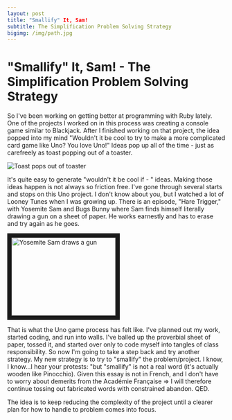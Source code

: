 ```yaml
---
layout: post
title: "Smallify" It, Sam! 
subtitle: The Simplification Problem Solving Strategy
bigimg: /img/path.jpg
---
```


# "Smallify" It, Sam! - The Simplification Problem Solving Strategy 


So I've been working on getting better at programming with Ruby lately.  One of the projects I worked on in this process was creating a console game similar to Blackjack.  After I finished working on that project, the idea popped into my mind "Wouldn't it be cool to try to make a more complicated card game like Uno?  You love Uno!"  Ideas pop up all of the time - just as carefreely as toast popping out of a toaster. 

![Toast pops out of toaster](https://media.giphy.com/media/l3q2Ty3RWark8VgIw/giphy.gif)

It's quite easy to generate "wouldn't it be cool if - " ideas.  Making those ideas happen is not always so friction free.  I've gone through several starts and stops on this Uno project.  I don't know about you, but I watched a lot of Looney Tunes when I was growing up.  There is an episode, "Hare Trigger," with Yosemite Sam and Bugs Bunny where Sam finds himself literally drawing a gun on a sheet of paper.  He works earnestly and has to erase and try again as he goes.  

<a href="https://www.youtube.com/watch?feature=player_embedded&v=nF7s8bTpV-Y" target="_blank">
    <img src="http://img.youtube.com/vi/nF7s8bTpV-Y/0.jpg" alt="Yosemite Sam draws a gun" width="240" height="180" border="10" />
</a>

That is what the Uno game process has felt like.  I've planned out my work, started coding, and run into walls.  I've balled up the proverbial sheet of paper, tossed it, and started over only to code myself into tangles of class responsibility.  So now I'm going to take a step back and try another strategy.  My new strategy is to try to "smallify" the problem/project.  I know, I know...I hear your protests: "but "smallify" is not a real word (it's actually wooden like Pinocchio).  Given this essay is not in French, and I don't have to worry about demerits from the Académie Française => I will therefore continue tossing out fabricated words with constrained abandon.  QED.

The idea is to keep reducing the complexity of the project until a clearer plan for how to handle to problem comes into focus.



